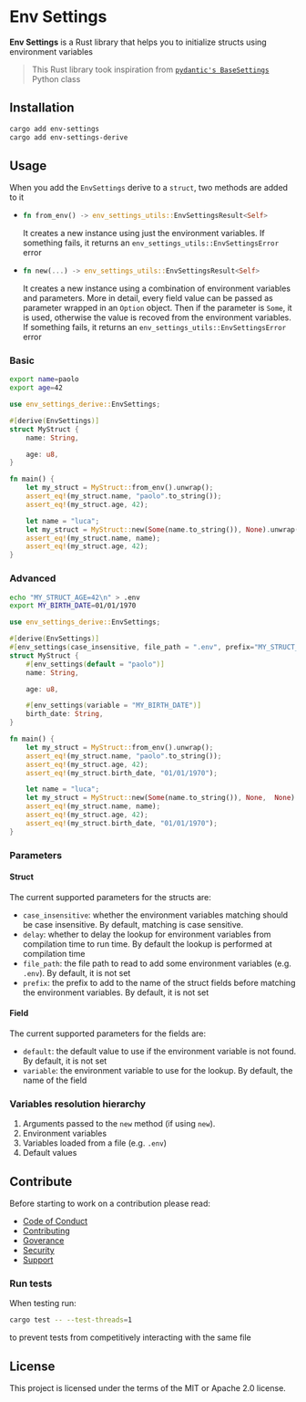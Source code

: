 # Env Settings

**Env Settings** is a Rust library that helps you to initialize structs using environment variables

> This Rust library took inspiration from [`pydantic's BaseSettings`](https://docs.pydantic.dev/latest/usage/pydantic_settings/) Python class

## Installation

```sh
cargo add env-settings
cargo add env-settings-derive
```

## Usage

When you add the `EnvSettings` derive to a `struct`, two methods are added to it

-   ```rs
    fn from_env() -> env_settings_utils::EnvSettingsResult<Self>
    ```

    It creates a new instance using just the environment variables. If something fails, it returns an `env_settings_utils::EnvSettingsError` error

-   ```rs
    fn new(...) -> env_settings_utils::EnvSettingsResult<Self>
    ```

    It creates a new instance using a combination of environment variables and parameters. More in detail, every field value can be passed as parameter wrapped in an `Option` object. Then if the parameter is `Some`, it is used, otherwise the value is recoved from the environment variables. If something fails, it returns an `env_settings_utils::EnvSettingsError` error

### Basic

```sh
export name=paolo
export age=42
```

```rs
use env_settings_derive::EnvSettings;

#[derive(EnvSettings)]
struct MyStruct {
    name: String,

    age: u8,
}

fn main() {
    let my_struct = MyStruct::from_env().unwrap();
    assert_eq!(my_struct.name, "paolo".to_string());
    assert_eq!(my_struct.age, 42);

    let name = "luca";
    let my_struct = MyStruct::new(Some(name.to_string()), None).unwrap();
    assert_eq!(my_struct.name, name);
    assert_eq!(my_struct.age, 42);
}
```

### Advanced

```sh
echo "MY_STRUCT_AGE=42\n" > .env
export MY_BIRTH_DATE=01/01/1970
```

```rs
use env_settings_derive::EnvSettings;

#[derive(EnvSettings)]
#[env_settings(case_insensitive, file_path = ".env", prefix="MY_STRUCT_")]
struct MyStruct {
    #[env_settings(default = "paolo")]
    name: String,

    age: u8,

    #[env_settings(variable = "MY_BIRTH_DATE")]
    birth_date: String,
}

fn main() {
    let my_struct = MyStruct::from_env().unwrap();
    assert_eq!(my_struct.name, "paolo".to_string());
    assert_eq!(my_struct.age, 42);
    assert_eq!(my_struct.birth_date, "01/01/1970");

    let name = "luca";
    let my_struct = MyStruct::new(Some(name.to_string()), None,  None).unwrap();
    assert_eq!(my_struct.name, name);
    assert_eq!(my_struct.age, 42);
    assert_eq!(my_struct.birth_date, "01/01/1970");
}
```

### Parameters

#### Struct

The current supported parameters for the structs are:

-   `case_insensitive`: whether the environment variables matching should be case insensitive. By default, matching is case sensitive.
-   `delay`: whether to delay the lookup for environment variables from compilation time to run time. By default the lookup is performed at compilation time
-   `file_path`: the file path to read to add some environment variables (e.g. `.env`). By default, it is not set
-   `prefix`: the prefix to add to the name of the struct fields before matching the environment variables. By default, it is not set

#### Field

The current supported parameters for the fields are:

-   `default`: the default value to use if the environment variable is not found. By default, it is not set
-   `variable`: the environment variable to use for the lookup. By default, the name of the field

### Variables resolution hierarchy

1. Arguments passed to the `new` method (if using `new`).
2. Environment variables
3. Variables loaded from a file (e.g. `.env`)
4. Default values

## Contribute

Before starting to work on a contribution please read:

-   [Code of Conduct](https://github.com/dariocurr/.github/blob/main/.github/CODE_OF_CONDUCT.md)
-   [Contributing](https://github.com/dariocurr/.github/blob/main/.github/CONTRIBUTING.md)
-   [Goverance](https://github.com/dariocurr/.github/blob/main/.github/GOVERNANCE.md)
-   [Security](https://github.com/dariocurr/.github/blob/main/.github/SECURITY.md)
-   [Support](https://github.com/dariocurr/.github/blob/main/.github/SUPPORT.md)

### Run tests

When testing run:

```sh
cargo test -- --test-threads=1
```

to prevent tests from competitively interacting with the same file

## License

This project is licensed under the terms of the MIT or Apache 2.0 license.
